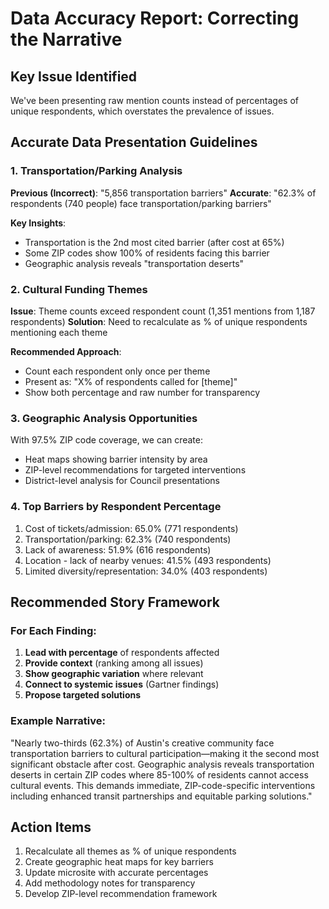 # Data Accuracy Report: Correcting the Narrative

## Key Issue Identified
We've been presenting raw mention counts instead of percentages of unique respondents, which overstates the prevalence of issues.

## Accurate Data Presentation Guidelines

### 1. Transportation/Parking Analysis
**Previous (Incorrect)**: "5,856 transportation barriers"
**Accurate**: "62.3% of respondents (740 people) face transportation/parking barriers"

**Key Insights**:
- Transportation is the 2nd most cited barrier (after cost at 65%)
- Some ZIP codes show 100% of residents facing this barrier
- Geographic analysis reveals "transportation deserts"

### 2. Cultural Funding Themes
**Issue**: Theme counts exceed respondent count (1,351 mentions from 1,187 respondents)
**Solution**: Need to recalculate as % of unique respondents mentioning each theme

**Recommended Approach**:
- Count each respondent only once per theme
- Present as: "X% of respondents called for [theme]"
- Show both percentage and raw number for transparency

### 3. Geographic Analysis Opportunities
With 97.5% ZIP code coverage, we can create:
- Heat maps showing barrier intensity by area
- ZIP-level recommendations for targeted interventions
- District-level analysis for Council presentations

### 4. Top Barriers by Respondent Percentage
1. Cost of tickets/admission: 65.0% (771 respondents)
2. Transportation/parking: 62.3% (740 respondents)
3. Lack of awareness: 51.9% (616 respondents)
4. Location - lack of nearby venues: 41.5% (493 respondents)
5. Limited diversity/representation: 34.0% (403 respondents)

## Recommended Story Framework

### For Each Finding:
1. **Lead with percentage** of respondents affected
2. **Provide context** (ranking among all issues)
3. **Show geographic variation** where relevant
4. **Connect to systemic issues** (Gartner findings)
5. **Propose targeted solutions**

### Example Narrative:
"Nearly two-thirds (62.3%) of Austin's creative community face transportation barriers to cultural participation—making it the second most significant obstacle after cost. Geographic analysis reveals transportation deserts in certain ZIP codes where 85-100% of residents cannot access cultural events. This demands immediate, ZIP-code-specific interventions including enhanced transit partnerships and equitable parking solutions."

## Action Items
1. Recalculate all themes as % of unique respondents
2. Create geographic heat maps for key barriers
3. Update microsite with accurate percentages
4. Add methodology notes for transparency
5. Develop ZIP-level recommendation framework